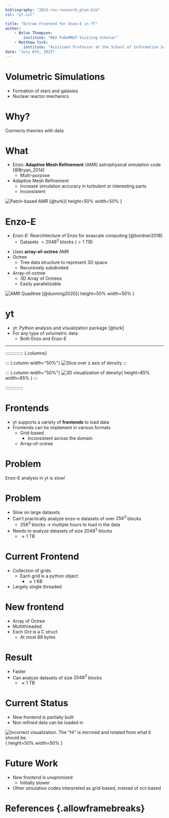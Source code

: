 ```yaml
---
bibliography: "2023-reu-research_plan.bib"
csl: "yt.csl"

title: "Octree Frontend for Enzo-E in YT"
author: 
    - Bolun Thompson:
        institute: "REU FoDoMMaT Visiting Scholar"
    - Matthew Turk:
        institute: "Assistant Professor at the School of Information Sciences"
date: "July 6th, 2023"
---
```


# Volumetric Simulations
- Formation of stars and galaxies
- Nuclear reactor mechanics

# Why?
Connects theories with data

# What
- Enzo: **Adaptive Mesh Refinement** (AMR) astrophysical simulation code
    [@Bryan_2014]
    - Multi-purpose
- Adaptive Mesh Refinement
    - Increase simulation accuracy in turbulent or interesting parts
    - Inconsistent

![Patch-based AMR [@turk]](block_selection.svg){ height=50% width=50% }

# Enzo-E
- Enzo-E: Rearchitecture of Enzo for exascale computing [@bordner2018]
    - Datasets $>2048^3$ blocks ($>1$ TB)
<!-- - {if time mention Cello} -->
- Uses **array-of-octree** AMR
- Octree
    - Tree data structure to represent 3D space
    - Recursively subdivided
- Array-of-octree
    - 3D Array of Octrees
    - Easily parallelizable

![AMR Quadtree [@dunning2020]](block_amr.png){ height=50% width=50% }

# yt
- yt: Python analysis and visualization package [@turk]
- For any type of volumetric data 
    - Both Enzo and Enzo-E

---
:::::::::::::: {.columns}

::: {.column width="50%"}
![Slice over z axis of density](galaxy0030_Slice_z_density.png)
:::

::: {.column width="50%"}
![3D visualization of density](galaxy0030_3dviz.png){ height=85% width=85% }
:::

::::::::::::::



# Frontends
- yt supports a variety of **frontends** to load data
- Frontends can be implement in various formats
    - Grid-based
        - Inconsistent across the domain 
    - Array-of-octree

# Problem
Enzo-E analysis in yt is slow!

# Problem
- Slow on large datasets
- Can't practically analyze enzo-e datasets of over $256^3$ blocks
    - $256^3$ blocks → multiple hours to load in the data
- Needs to analyze datasets of size $2048^3$ blocks
    - $\approx 1$ TB

# Current Frontend
- Collection of grids
    - Each grid is a python object
        - $\approx 1$ KB
- Largely single threaded

# New frontend
- Array of Octree
- Multithreaded
- Each Oct is a C struct
    - At most 88 bytes

# Result
- Faster
- Can analyze datasets of size $2048^3$ blocks
    - $\approx 1$ TB

# Current Status
- New frontend is partially built
- Non refined data can be loaded in

![Incorrect visualization. The "Hi" is mirrored and rotated from what it should
  be.](new2.jpg){ height=50% width=50% }

# Future Work
- New frontend is unoptimized
    - Initially slower
- Other simulation codes interpreted as grid-based, instead of oct-based

# References {.allowframebreaks}
